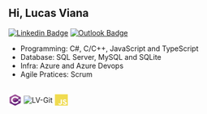 ## Hi, Lucas Viana

[![Linkedin Badge](https://img.shields.io/badge/-LinkedIn-blue?style=flat&logo=Linkedin&logoColor=white&link=https://www.linkedin.com/in/lucasgviana/)](https://www.linkedin.com/in/lucasgviana/)
[![Outlook Badge](https://img.shields.io/badge/-Outlook-267ACA?style=flat&logo=Microsoft-Outlook&logoColor=white&link=mailto:lucas_viana99@outlook.com)](mailto:lucas_viana99@outlook.com)


  -   Programming: C#, C/C++, JavaScript and TypeScript
  -   Database: SQL Server, MySQL and SQLite
  -   Infra: Azure and Azure Devops
  -   Agile Pratices: Scrum


  <div style="display: inline_block"><br>
  <img align="center" alt="LV-CSharp" height="23" width="26" src="https://raw.githubusercontent.com/devicons/devicon/master/icons/csharp/csharp-original.svg">
  <img align="center" alt="LV-Git" height="23" width="26" src="https://www.vectorlogo.zone/logos/git-scm/git-scm-icon.svg">
  <img align="center" alt="LV-Js" height="23" width="26" src="https://raw.githubusercontent.com/devicons/devicon/master/icons/javascript/javascript-plain.svg">
</div>
  

